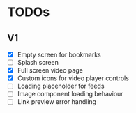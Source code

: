 # TODOs

## V1

- [x] Empty screen for bookmarks
- [ ] Splash screen
- [x] Full screen video page
- [x] Custom icons for video player controls
- [ ] Loading placeholder for feeds
- [ ] Image component loading behaviour
- [ ] Link preview error handling
